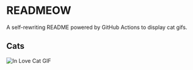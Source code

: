 # READMEOW

A self-rewriting README powered by GitHub Actions to display cat gifs.

## Cats

![In Love Cat GIF](https://media0.giphy.com/media/v1.Y2lkPTlhY2QwMmRhcXJrb2Myc3g3ODFobnMzMXpxZGJqdzc0dGt2Y2R1cW84ZXMzbTd2aCZlcD12MV9naWZzX3NlYXJjaCZjdD1n/MDJ9IbxxvDUQM/200.gif)
